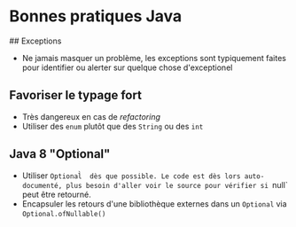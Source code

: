 # Bonnes pratiques Java

## Exceptions

* Ne jamais masquer un problème, les exceptions sont typiquement faites pour identifier ou alerter sur quelque chose d'exceptionel

## Favoriser le typage fort

* Très dangereux en cas de _refactoring_
* Utiliser des `enum` plutôt que des `String` ou des `int`

## Java 8 "Optional"

* Utiliser `Optional̀  dès que possible. Le code est dès lors auto-documenté, plus besoin d'aller voir le source pour vérifier si `null` peut être retourné.
* Encapsuler les retours d'une bibliothèque externes dans un `Optional` via `Optional.ofNullable()` 
